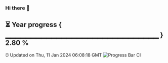 ### Hi there 👋
⏳ Year progress { ▁▁▁▁▁▁▁▁▁▁▁▁▁▁▁▁▁▁▁▁▁▁▁▁▁▁▁▁▁▁ } 2.80 %
---
⏰ Updated on Thu, 11 Jan 2024 06:08:18 GMT
![Progress Bar CI](https://github.com/Moyi321/Moyi321/workflows/Progress%20Bar%20CI/badge.svg)
